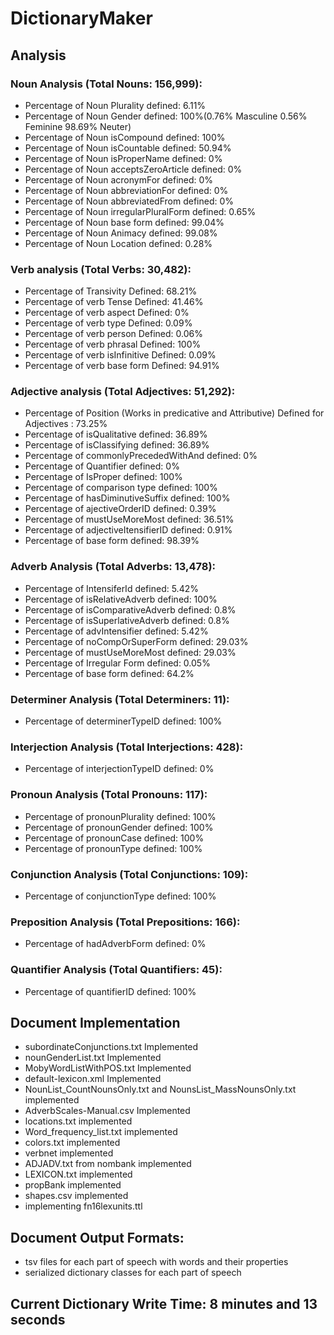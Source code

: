 # DictionaryMaker
## Analysis
### Noun Analysis (Total Nouns: 156,999):
- Percentage of Noun Plurality defined: 6.11%
- Percentage of Noun Gender defined: 100%(0.76% Masculine 0.56% Feminine 98.69% Neuter)
- Percentage of Noun isCompound defined: 100%
- Percentage of Noun isCountable defined: 50.94%
- Percentage of Noun isProperName defined: 0%
- Percentage of Noun acceptsZeroArticle defined: 0%
- Percentage of Noun acronymFor defined: 0%
- Percentage of Noun abbreviationFor defined: 0%
- Percentage of Noun abbreviatedFrom defined: 0%
- Percentage of Noun irregularPluralForm defined: 0.65%
- Percentage of Noun base form defined: 99.04%
- Percentage of Noun Animacy defined: 99.08%
- Percentage of Noun Location defined: 0.28%
### Verb analysis (Total Verbs: 30,482):
- Percentage of Transivity Defined: 68.21%
- Percentage of verb Tense Defined: 41.46%
- Percentage of verb aspect Defined: 0%
- Percentage of verb type Defined: 0.09%
- Percentage of verb person Defined: 0.06%
- Percentage of verb phrasal Defined: 100%
- Percentage of verb isInfinitive Defined: 0.09%
- Percentage of verb base form Defined: 94.91%
### Adjective analysis (Total Adjectives: 51,292):
- Percentage of Position (Works in predicative and Attributive) Defined for Adjectives : 73.25%
- Percentage of isQualitative defined: 36.89%
- Percentage of isClassifying defined: 36.89%
- Percentage of commonlyPrecededWithAnd defined: 0%
- Percentage of Quantifier defined: 0%
- Percentage of IsProper defined: 100%
- Percentage of comparison type defined: 100%
- Percentage of hasDiminutiveSuffix defined: 100%
- Percentage of ajectiveOrderID defined: 0.39%
- Percentage of mustUseMoreMost defined: 36.51%
- Percentage of adjectiveItensifierID defined: 0.91%
- Percentage of base form defined: 98.39%
### Adverb Analysis (Total Adverbs: 13,478): 
- Percentage of IntensiferId defined: 5.42%
- Percentage of isRelativeAdverb defined: 100%
- Percentage of isComparativeAdverb defined: 0.8%
- Percentage of isSuperlativeAdverb defined: 0.8%
- Percentage of advIntensifier defined: 5.42%
- Percentage of noCompOrSuperForm defined: 29.03%
- Percentage of mustUseMoreMost defined: 29.03%
- Percentage of Irregular Form defined: 0.05%
- Percentage of base form defined: 64.2%
### Determiner Analysis (Total Determiners: 11): 
- Percentage of determinerTypeID defined: 100%
### Interjection Analysis (Total Interjections: 428): 
- Percentage of interjectionTypeID defined: 0%
### Pronoun Analysis (Total Pronouns: 117): 
- Percentage of pronounPlurality defined: 100%
- Percentage of pronounGender defined: 100%
- Percentage of pronounCase defined: 100%
- Percentage of pronounType defined: 100%
### Conjunction Analysis (Total Conjunctions: 109): 
- Percentage of conjunctionType defined: 100%
### Preposition Analysis (Total Prepositions: 166): 
- Percentage of hadAdverbForm defined: 0%
### Quantifier Analysis (Total Quantifiers: 45): 
- Percentage of quantifierID defined: 100%
## Document Implementation
- subordinateConjunctions.txt Implemented
- nounGenderList.txt Implemented 
- MobyWordListWithPOS.txt Implemented
- default-lexicon.xml Implemented
- NounList_CountNounsOnly.txt and NounsList_MassNounsOnly.txt implemented
- AdverbScales-Manual.csv Implemented
- locations.txt implemented
- Word_frequency_list.txt implemented
- colors.txt implemented
- verbnet implemented
- ADJADV.txt from nombank implemented
- LEXICON.txt implemented
- propBank implemented
- shapes.csv implemented
- implementing fn16lexunits.ttl
## Document Output Formats:
- tsv files for each part of speech with words and their properties
- serialized dictionary classes for each part of speech
## Current Dictionary Write Time: 8 minutes and 13 seconds
